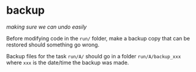 # backup
*making sure we can undo easily*

Before modifying code in the `run/` folder, make a backup copy that can be restored should something go wrong.

Backup files for the task `run/A/` should go in a folder `run/A/backup_xxx` where `xxx` is the date/time the backup was made.
